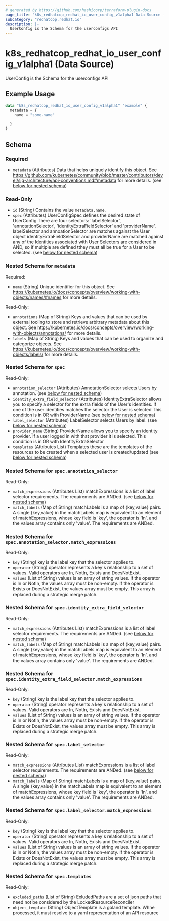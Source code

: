 ```yaml
---
# generated by https://github.com/hashicorp/terraform-plugin-docs
page_title: "k8s_redhatcop_redhat_io_user_config_v1alpha1 Data Source - terraform-provider-k8s"
subcategory: "redhatcop.redhat.io"
description: |-
  UserConfig is the Schema for the userconfigs API
---
```


# k8s_redhatcop_redhat_io_user_config_v1alpha1 (Data Source)

UserConfig is the Schema for the userconfigs API

## Example Usage

```terraform
data "k8s_redhatcop_redhat_io_user_config_v1alpha1" "example" {
  metadata = {
    name = "some-name"

  }
}
```

<!-- schema generated by tfplugindocs -->
## Schema

### Required

- `metadata` (Attributes) Data that helps uniquely identify this object. See https://github.com/kubernetes/community/blob/master/contributors/devel/sig-architecture/api-conventions.md#metadata for more details. (see [below for nested schema](#nestedatt--metadata))

### Read-Only

- `id` (String) Contains the value `metadata.name`.
- `spec` (Attributes) UserConfigSpec defines the desired state of UserConfig There are four selectors: 'labelSelector', 'annotationSelector', 'identityExtraFieldSelector' and 'providerName'. labelSelector and annoationSelector are matches against the User object identityExtraFieldSelector and providerName are matched against any of the Identities associated with User Selectors are considered in AND, so if multiple are defined tthey must all be true for a User to be selected. (see [below for nested schema](#nestedatt--spec))

<a id="nestedatt--metadata"></a>
### Nested Schema for `metadata`

Required:

- `name` (String) Unique identifier for this object. See https://kubernetes.io/docs/concepts/overview/working-with-objects/names/#names for more details.

Read-Only:

- `annotations` (Map of String) Keys and values that can be used by external tooling to store and retrieve arbitrary metadata about this object. See https://kubernetes.io/docs/concepts/overview/working-with-objects/annotations/ for more details.
- `labels` (Map of String) Keys and values that can be used to organize and categorize objects. See https://kubernetes.io/docs/concepts/overview/working-with-objects/labels/ for more details.


<a id="nestedatt--spec"></a>
### Nested Schema for `spec`

Read-Only:

- `annotation_selector` (Attributes) AnnotationSelector selects Users by annotation. (see [below for nested schema](#nestedatt--spec--annotation_selector))
- `identity_extra_field_selector` (Attributes) IdentityExtraSelector allows you to specify a selector for the extra fields of the User's identities. If one of the user identities matches the selector the User is selected This condition is in OR with ProviderName (see [below for nested schema](#nestedatt--spec--identity_extra_field_selector))
- `label_selector` (Attributes) LabelSelector selects Users by label. (see [below for nested schema](#nestedatt--spec--label_selector))
- `provider_name` (String) ProviderName allows you to specify an identity provider. If a user logged in with that provider it is selected. This condition is in OR with IdentityExtraSelector
- `templates` (Attributes List) Templates these are the templates of the resources to be created when a selected user is created/updated (see [below for nested schema](#nestedatt--spec--templates))

<a id="nestedatt--spec--annotation_selector"></a>
### Nested Schema for `spec.annotation_selector`

Read-Only:

- `match_expressions` (Attributes List) matchExpressions is a list of label selector requirements. The requirements are ANDed. (see [below for nested schema](#nestedatt--spec--annotation_selector--match_expressions))
- `match_labels` (Map of String) matchLabels is a map of {key,value} pairs. A single {key,value} in the matchLabels map is equivalent to an element of matchExpressions, whose key field is 'key', the operator is 'In', and the values array contains only 'value'. The requirements are ANDed.

<a id="nestedatt--spec--annotation_selector--match_expressions"></a>
### Nested Schema for `spec.annotation_selector.match_expressions`

Read-Only:

- `key` (String) key is the label key that the selector applies to.
- `operator` (String) operator represents a key's relationship to a set of values. Valid operators are In, NotIn, Exists and DoesNotExist.
- `values` (List of String) values is an array of string values. If the operator is In or NotIn, the values array must be non-empty. If the operator is Exists or DoesNotExist, the values array must be empty. This array is replaced during a strategic merge patch.



<a id="nestedatt--spec--identity_extra_field_selector"></a>
### Nested Schema for `spec.identity_extra_field_selector`

Read-Only:

- `match_expressions` (Attributes List) matchExpressions is a list of label selector requirements. The requirements are ANDed. (see [below for nested schema](#nestedatt--spec--identity_extra_field_selector--match_expressions))
- `match_labels` (Map of String) matchLabels is a map of {key,value} pairs. A single {key,value} in the matchLabels map is equivalent to an element of matchExpressions, whose key field is 'key', the operator is 'In', and the values array contains only 'value'. The requirements are ANDed.

<a id="nestedatt--spec--identity_extra_field_selector--match_expressions"></a>
### Nested Schema for `spec.identity_extra_field_selector.match_expressions`

Read-Only:

- `key` (String) key is the label key that the selector applies to.
- `operator` (String) operator represents a key's relationship to a set of values. Valid operators are In, NotIn, Exists and DoesNotExist.
- `values` (List of String) values is an array of string values. If the operator is In or NotIn, the values array must be non-empty. If the operator is Exists or DoesNotExist, the values array must be empty. This array is replaced during a strategic merge patch.



<a id="nestedatt--spec--label_selector"></a>
### Nested Schema for `spec.label_selector`

Read-Only:

- `match_expressions` (Attributes List) matchExpressions is a list of label selector requirements. The requirements are ANDed. (see [below for nested schema](#nestedatt--spec--label_selector--match_expressions))
- `match_labels` (Map of String) matchLabels is a map of {key,value} pairs. A single {key,value} in the matchLabels map is equivalent to an element of matchExpressions, whose key field is 'key', the operator is 'In', and the values array contains only 'value'. The requirements are ANDed.

<a id="nestedatt--spec--label_selector--match_expressions"></a>
### Nested Schema for `spec.label_selector.match_expressions`

Read-Only:

- `key` (String) key is the label key that the selector applies to.
- `operator` (String) operator represents a key's relationship to a set of values. Valid operators are In, NotIn, Exists and DoesNotExist.
- `values` (List of String) values is an array of string values. If the operator is In or NotIn, the values array must be non-empty. If the operator is Exists or DoesNotExist, the values array must be empty. This array is replaced during a strategic merge patch.



<a id="nestedatt--spec--templates"></a>
### Nested Schema for `spec.templates`

Read-Only:

- `excluded_paths` (List of String) ExludedPaths are a set of json paths that need not be considered by the LockedResourceReconciler
- `object_template` (String) ObjectTemplate is a goland template. Whne processed, it must resolve to a yaml representation of an API resource
